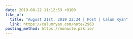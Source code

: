 ```yaml
---
date: 2019-08-22 11:12:53 +0100
like_of:
  title: "August 21st, 2019 22:34 | Post | Calum Ryan"
  link: https://calumryan.com/note/2963
posting_method: https://monocle.p3k.io/
---
```

